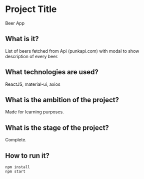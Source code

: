 # Project Title

Beer App

## What is it?

List of beers fetched from Api (punkapi.com) with modal to show description of every beer.

## What technologies are used?

ReactJS, material-ui, axios

## What is the ambition of the project?

Made for learning purposes.

## What is the stage of the project?

Complete.

## How to run it?

```
npm install
npm start
```
